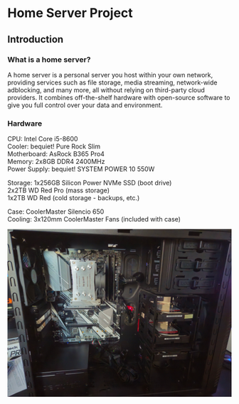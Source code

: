 # Home Server Project
## Introduction
### What is a home server? 
A home server is a personal server you host within your own network, providing services such as file storage, media streaming, network-wide adblocking, and many more, all without relying on third-party cloud providers. It combines off-the-shelf hardware with open-source software to give you full control over your data and environment.
### Hardware
CPU:            Intel Core i5-8600  
Cooler:         bequiet! Pure Rock Slim  
Motherboard:    AsRock B365 Pro4  
Memory:         2x8GB DDR4 2400MHz  
Power Supply:   bequiet! SYSTEM POWER 10 550W  
  
Storage:        1x256GB Silicon Power NVMe SSD (boot drive)  
                2x2TB WD Red Pro (mass storage)  
                1x2TB WD Red (cold storage - backups, etc.)  

Case:           CoolerMaster Silencio 650  
Cooling:        3x120mm CoolerMaster Fans (included with case)  

![Server](https://github.com/martinb03/home-server/blob/main/assets/images/Server.jpg)